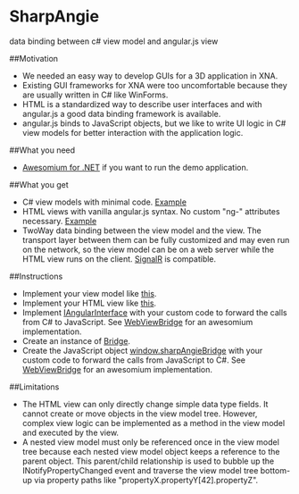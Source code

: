 SharpAngie
==========

data binding between c# view model and angular.js view

##Motivation
- We needed an easy way to develop GUIs for a 3D application in XNA.
- Existing GUI frameworks for XNA were too uncomfortable because they are usually written in C# like WinForms.
- HTML is a standardized way to describe user interfaces and with angular.js a good data binding framework is available.
- angular.js binds to JavaScript objects, but we like to write UI logic in C# view models for better interaction with the application logic.

##What you need
- [Awesomium for .NET](http://www.awesomium.com/) if you want to run the demo application.

##What you get
- C# view models with minimal code. [Example](/BaamStudios.SharpAngieDemo/DemoViewModel.cs)
- HTML views with vanilla angular.js syntax. No custom "ng-" attributes necessary. [Example](/BaamStudios.SharpAngieDemo/DemoView.html)
- TwoWay data binding between the view model and the view. The transport layer between them can be fully customized and may even run on the network, so the view model can be on a web server while the HTML view runs on the client. [SignalR](http://signalr.net/) is compatible.

##Instructions
- Implement your view model like [this](/BaamStudios.SharpAngieDemo/DemoViewModel.cs).
- Implement your HTML view like [this](/BaamStudios.SharpAngieDemo/DemoView.html).
- Implement [IAngularInterface](/BaamStudios.SharpAngie/IAngularInterface.cs) with your custom code to forward the calls from C# to JavaScript. See [WebViewBridge](/BaamStudios.SharpAngieDemo/WebViewBridge.cs) for an awesomium implementation.
- Create an instance of [Bridge](/BaamStudios.SharpAngie/Bridge.cs).
- Create the JavaScript object [window.sharpAngieBridge](/BaamStudios.SharpAngie/Bridge.cs) with your custom code to forward the calls from JavaScript to C#. See [WebViewBridge](/BaamStudios.SharpAngieDemo/WebViewBridge.cs) for an awesomium implementation.

##Limitations
- The HTML view can only directly change simple data type fields. It cannot create or move objects in the view model tree. However, complex view logic can be implemented as a method in the view model and executed by the view.
- A nested view model must only be referenced once in the view model tree because each nested view model object keeps a reference to the parent object. This parent/child relationship is used to bubble up the INotifyPropertyChanged event and traverse the view model tree bottom-up via property paths like "propertyX.propertyY[42].propertyZ".
